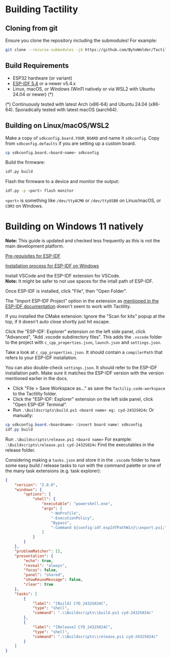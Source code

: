 # Building Tactility

## Cloning from git

Ensure you clone the repository including the submodules! For example:

```sh
git clone --recurse-submodules -j8 https://github.com/ByteWelder/Tactility.git
```

## Build Requirements

- ESP32 hardware (or variant)
- [ESP-IDF 5.4](https://docs.espressif.com/projects/esp-idf/en/v5.4/esp32/get-started/index.html) or a newer v5.4.x
- Linux, macOS, or Windows (Win11 natively or via WSL2 with Ubuntu 24.04 or newer) (\*)

(\*) Continuously tested with latest Arch (x86-64) and Ubuntu 24.04 (x86-64). Sporadically tested with latest macOS (aarch64).

## Building on Linux/macOS/WSL2

Make a copy of `sdkconfig.board.YOUR_BOARD` and name it `sdkconfig`. Copy from `sdkconfig.defaults` if you are setting up a custom board.

```sh
cp sdkconfig.board.<board-name> sdkconfig
```

Build the firmware:

```sh
idf.py build
```

Flash the firmware to a device and monitor the output:

```sh
idf.py -p <port> flash monitor
```

`<port>` is something like `/dev/ttyACM0` or `/dev/ttyUSB0` on Linux/macOS, or `COM3` on Windows.

# Building on Windows 11 natively

**Note:** This guide is updated and checked less frequently as this is not the main development platform.

[Pre-requisites for ESP-IDF](https://docs.espressif.com/projects/vscode-esp-idf-extension/en/latest/prerequisites.html)

[Installation process for ESP-IDF on Windows](https://docs.espressif.com/projects/vscode-esp-idf-extension/en/latest/installation.html)

Install VSCode and the ESP-IDF extension for VSCode.<br/>
**Note:** It might be safer to not use spaces for the intall path of ESP-IDF.


Once ESP-IDF is installed, click "File", then "Open Folder".

The "Import ESP-IDF Project" option in the extension as [mentioned in the ESP-IDF documentation](https://docs.espressif.com/projects/vscode-esp-idf-extension/en/latest/startproject.html#esp-idf-existing-esp-idf-project) doesn't seem to work with Tactility.

If you installed the CMake extension: Ignore the "Scan for kits" popup at the top, if it doesn't auto close shortly just hit escape.

Click the "ESP-IDF: Explorer" extension on the left side panel, click "Advanced", "Add .vscode subdirectory files".
This adds the `.vscode` folder to the project with `c_cpp_properties.json`, `launch.json` and `settings.json`.

Take a look at `c_cpp_properties.json`. It should contain a `compilerPath` that refers to your ESP-IDF installation.

You can also double-check `settings.json`. It should refer to the ESP-IDF installation path. Make sure it matches the ESP-IDF version with the version mentioned earlier in the docs.

- Click "File > Save Workspace as..." as save the `Tactiliy.code-workspace` to the Tactility folder.
- Click the "ESP-IDF: Explorer" extension on the left side panel, click "Open ESP-IDF Terminal".
- Run `.\Buildscripts\build.ps1 <board name> eg: cyd-2432S024c`
Or manually: 
```powershell
cp sdkconfig.board.<boardname> (insert board name) sdkconfig
idf.py build
```

Run `.\Buildscripts\release.ps1 <board name>`
For example: `.\Buildscripts\release.ps1 cyd-2432S024c`
Find the executables in the release folder.

Considering making a `tasks.json` and store it in the `.vscode` folder to have some easy build / release tasks to run with the command palette or one of the many task extensions (e.g. task explorer):

```json
{
    "version": "2.0.0",
    "windows": {
        "options": {
            "shell": {
                "executable": "powershell.exe",
                "args": [
                    "-NoProfile",
                    "-ExecutionPolicy",
                    "Bypass",
                    "-Command ${config:idf.espIdfPathWin}\\export.ps1;"
                ]
            }
        }
    },
    "problemMatcher": [],
    "presentation": {
        "echo": true,
        "reveal": "always",
        "focus": false,
        "panel": "shared",
        "showReuseMessage": false,
        "clear": true
    },
    "tasks": [
        {
            "label": "[Build] CYD_2432S024C",
            "type": "shell",
            "command": ".\\Buildscripts\\build.ps1 cyd-2432S024c"
        },
        {
            "label": "[Release] CYD_2432S024C",
            "type": "shell",
            "command": ".\\Buildscripts\\release.ps1 cyd-2432S024c"
        }
    ]
}
```

